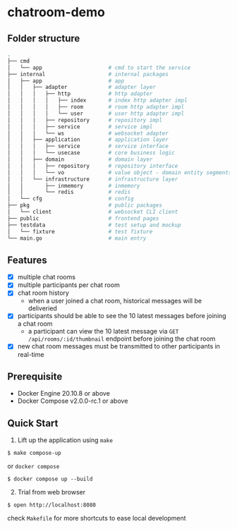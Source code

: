 # chatroom-demo

## Folder structure
```sh
.
├── cmd
│   └── app                     # cmd to start the service
├── internal                    # internal packages
│   ├── app                     # app
│   │   ├── adapter             # adapter layer
│   │   │   ├── http            # http adapter
│   │   │   │   ├── index       # index http adapter impl
│   │   │   │   ├── room        # room http adapter impl
│   │   │   │   └── user        # user http adapter impl
│   │   │   ├── repository      # repository impl
│   │   │   ├── service         # service impl
│   │   │   └── ws              # websocket adapter
│   │   ├── application         # application layer
│   │   │   ├── service         # service interface
│   │   │   └── usecase         # core business logic
│   │   ├── domain              # domain layer
│   │   │   ├── repository      # repository interface
│   │   │   └── vo              # value object - domain entity segments
│   │   └── infrastructure      # infrastructure layer
│   │       ├── inmemory        # inmemory
│   │       └── redis           # redis
│   └── cfg                     # config
├── pkg                         # public packages
│   └── client                  # websocket CLI client
├── public                      # frontend pages
├── testdata                    # test setup and mockup
│   └── fixture                 # test fixture
└── main.go                     # main entry
```

## Features 
- [x] multiple chat rooms
- [x] multiple participants per chat room
- [x] chat room history
  - when a user joined a chat room, historical messages will be deliveried
- [x] participants should be able to see the 10 latest messages before joining a chat room
  - a participant can view the 10 latest message via `GET /api/rooms/:id/thumbnail` endpoint before joining the chat room
- [x] new chat room messages must be transmitted to other participants in real-time

## Prerequisite
- Docker Engine 20.10.8 or above
- Docker Compose v2.0.0-rc.1 or above

## Quick Start
1. Lift up the application using `make`
```
$ make compose-up
```

or `docker compose`

```
$ docker compose up --build
```

2. Trial from web browser
```
$ open http://localhost:8080
```

check `Makefile` for more shortcuts to ease local development